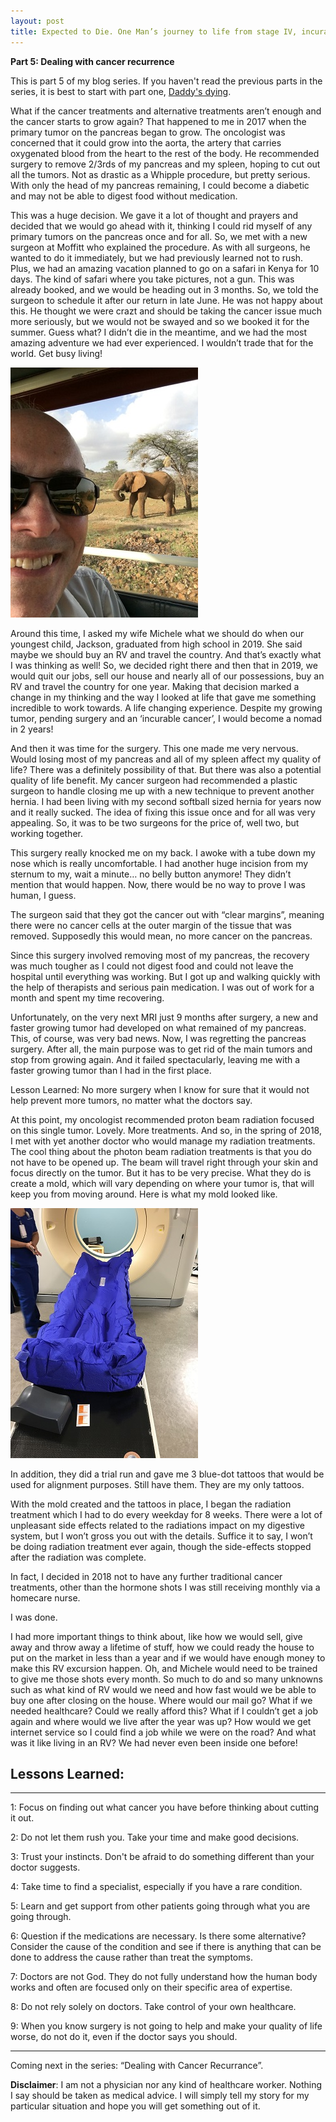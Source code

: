 ```yaml
---
layout: post
title: Expected to Die. One Man’s journey to life from stage IV, incurable cancer
---
```


**Part 5: Dealing with cancer recurrence** 

This is part 5 of my blog series.  If you haven't read the previous parts in the series, it is best to start with part one, [Daddy's dying](https://expectedtodie.com/expectedtodie-part1).

What if the cancer treatments and alternative treatments aren’t enough and the cancer starts to grow again?    That happened to me in 2017 when the primary tumor on the pancreas began to grow.   The oncologist was concerned that it could grow into the aorta, the artery that carries oxygenated blood from the heart to the rest of the body.   He recommended surgery to remove 2/3rds of my pancreas and my spleen, hoping to cut out all the tumors.  Not as drastic as a Whipple procedure, but pretty serious.  With only the head of my pancreas remaining, I could become a diabetic and may not be able to digest food without medication.  

This was a huge decision.  We gave it a lot of thought and prayers and decided that we would go ahead with it, thinking I could rid myself of any primary tumors on the pancreas once and for all.  So, we met with a new surgeon at Moffitt who explained the procedure.   As with all surgeons, he wanted to do it immediately, but we had previously learned not to rush.  Plus, we had an amazing vacation planned to go on a safari in Kenya for 10 days.  The kind of safari where you take pictures, not a gun.  This was already booked, and we would be heading out in 3 months.  So, we told the surgeon to schedule it after our return in late June.   He was not happy about this.  He thought we were crazt and should be taking the cancer issue much more seriously, but we would not be swayed and so we booked it for the summer.  Guess what?  I didn’t die in the meantime, and we had the most amazing adventure we had ever experienced.  I wouldn’t trade that for the world.  Get busy living!  

<img src="/images/blog/elephant-selfie.jpg" width="300px">

Around this time, I asked my wife Michele what we should do when our youngest child, Jackson, graduated from high school in 2019.   She said maybe we should buy an RV and travel the country.  And that’s exactly what I was thinking as well!   So, we decided right there and then that in 2019, we would quit our jobs, sell our house and nearly all of our possessions, buy an RV and travel the country for one year.  Making that decision marked a change in my thinking and the way I looked at life that gave me something incredible to work towards.   A life changing experience.   Despite my growing tumor, pending surgery and an ‘incurable cancer’, I would become a nomad in 2 years!

And then it was time for the surgery.   This one made me very nervous.  Would losing most of my pancreas and all of my spleen affect my quality of life?   There was a definitely possibility of that.  But there was also a potential quality of life benefit.   My cancer surgeon had recommended a plastic surgeon to handle closing me up with a new technique to prevent another hernia.   I had been living with my second softball sized hernia for years now and it really sucked.  The idea of fixing this issue once and for all was very appealing.  So, it was to be two surgeons for the price of, well two, but working together. 

This surgery really knocked me on my back.  I awoke with a tube down my nose which is really uncomfortable.  I had another huge incision from my sternum to my, wait a minute… no belly button anymore! They didn’t mention that would happen.  Now, there would be no way to prove I was human, I guess. 

The surgeon said that they got the cancer out with “clear margins”, meaning there were no cancer cells at the outer margin of the tissue that was removed.   Supposedly this would mean, no more cancer on the pancreas.

Since this surgery involved removing most of my pancreas, the recovery was much tougher as I could not digest food and could not leave the hospital until everything was working.  But I got up and walking quickly with the help of therapists and serious pain medication.   I was out of work for a month and spent my time recovering. 

Unfortunately, on the very next MRI just 9 months after surgery, a new and faster growing tumor had developed on what remained of my pancreas.  This, of course, was very bad news.  Now, I was regretting the pancreas surgery.  After all, the main purpose was to get rid of the main tumors and stop from growing again.   And it failed spectacularly, leaving me with a faster growing tumor than I had in the first place.

Lesson Learned: No more surgery when I know for sure that it would not help prevent more tumors, no matter what the doctors say. 

At this point, my oncologist recommended proton beam radiation focused on this single tumor.  Lovely.  More treatments.   And so, in the spring of 2018, I met with yet another doctor who would manage my radiation treatments.  The cool thing about the photon beam radiation treatments is that you do not have to be opened up.  The beam will travel right through your skin and focus directly on the tumor.  But it has to be very precise.  What they do is create a mold, which will vary depending on where your tumor is, that will keep you from moving around.   Here is what my mold looked like.

<img src="/images/blog/radiation-mold.jpg" width="300px">

In addition, they did a trial run and gave me 3 blue-dot tattoos that would be used for alignment purposes.   Still have them. They are my only tattoos.  

With the mold created and the tattoos in place, I began the radiation treatment which I had to do every weekday for 8 weeks.   There were a lot of unpleasant side effects related to the radiations impact on my digestive system, but I won’t gross you out with the details.  Suffice it to say, I won’t be doing radiation treatment ever again, though the side-effects stopped after the radiation was complete.  

In fact, I decided in 2018 not to have any further traditional cancer treatments, other than the hormone shots I was still receiving monthly via a homecare nurse.  

I was done.  

I had more important things to think about, like how we would sell, give away and throw away a lifetime of stuff, how we could ready the house to put on the market in less than a year and if we would have enough money to make this RV excursion happen.   Oh, and Michele would need to be trained to give me those shots every month.  So much to do and so many unknowns such as what kind of RV would we need and how fast would we be able to buy one after closing on the house.  Where would our mail go?  What if we needed healthcare?  Could we really afford this?   What if I couldn’t get a job again and where would we live after the year was up?  How would we get internet service so I could find a job while we were on the road? And what was it like living in an RV?  We had never even been inside one before!


## Lessons Learned:

---

1: Focus on finding out what cancer you have before thinking about cutting it out.

2: Do not let them rush you.  Take your time and make good decisions.

3: Trust your instincts.  Don't be afraid to do something different than your doctor suggests.

4: Take time to find a specialist, especially if you have a rare condition.

5: Learn and get support from other patients going through what you are going through.

6: Question if the medications are necessary.  Is there some alternative? Consider the cause of the condition and see if there is anything that can be done to address the cause rather than treat the symptoms.

7: Doctors are not God.  They do not fully understand how the human body works and often are focused only on their specific area of expertise.

8: Do not rely solely on doctors.  Take control of your own healthcare.

9: When you know surgery is not going to help and make your quality of life worse, do not do it, even if the doctor says you should.

---


Coming next in the series: “Dealing with Cancer Recurrance”.

**Disclaimer**: I am not a physician nor any kind of healthcare worker. Nothing I say should be taken as medical advice. I will simply tell my story for my particular situation and hope you will get something out of it.
